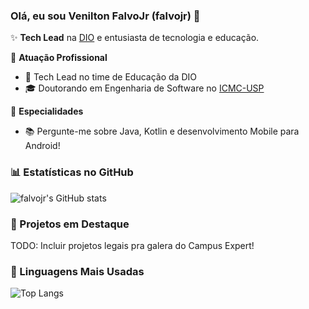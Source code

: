 ### Olá, eu sou Venilton FalvoJr (falvojr) 👋

✨ **Tech Lead** na [DIO](https://digitalinnovation.one/) e entusiasta de tecnologia e educação.

🏢 **Atuação Profissional**
- 🚀 Tech Lead no time de Educação da DIO
- 🎓 Doutorando em Engenharia de Software no [ICMC-USP](https://www.icmc.usp.br/)

📱 **Especialidades**
- 📚 Pergunte-me sobre Java, Kotlin e desenvolvimento Mobile para Android!

### 📊 Estatísticas no GitHub

![falvojr's GitHub stats](https://github-readme-stats.vercel.app/api?username=falvojr&show_icons=true&theme=dracula)

### 📌 Projetos em Destaque

TODO: Incluir projetos legais pra galera do Campus Expert!

### 🚀 Linguagens Mais Usadas

![Top Langs](https://github-readme-stats.vercel.app/api/top-langs/?username=falvojr&layout=compact)
